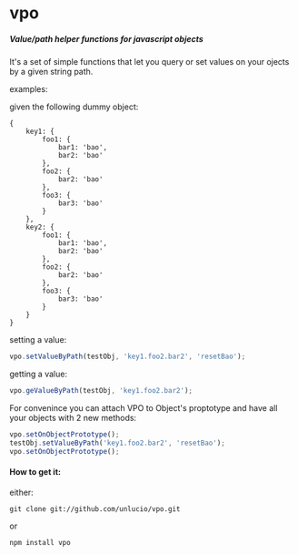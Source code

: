 vpo
===

##### Value/path helper functions for javascript objects
It's a set of simple functions that let you query or set values on your ojects by a given string path.

examples:

given the following dummy object:

```
{
	key1: {
		foo1: {
			bar1: 'bao',
			bar2: 'bao'
		},
		foo2: {
			bar2: 'bao'
		},
		foo3: {
			bar3: 'bao'
		}
	},
	key2: {
		foo1: {
			bar1: 'bao',
			bar2: 'bao'
		},
		foo2: {
			bar2: 'bao'
		},
		foo3: {
			bar3: 'bao'
		}
	}
}
```


setting a value:
```javascript
vpo.setValueByPath(testObj, 'key1.foo2.bar2', 'resetBao');
```

getting a value:
```javascript
vpo.geValueByPath(testObj, 'key1.foo2.bar2');
```

For convenince you can attach VPO to Object's proptotype and have all your objects with 2 new methods:

```javascript
vpo.setOnObjectPrototype();
testObj.setValueByPath('key1.foo2.bar2', 'resetBao');
vpo.setOnObjectPrototype();
```

#### How to get it:
either:
```
git clone git://github.com/unlucio/vpo.git
```
or
```
npm install vpo
```



